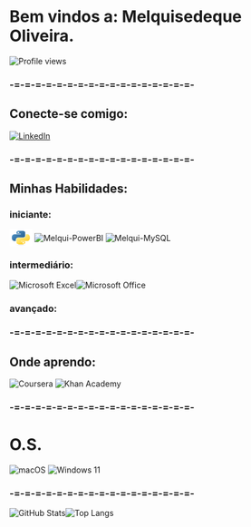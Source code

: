 # Bem vindos a: Melquisedeque Oliveira.
![Profile views](https://gpvc.arturio.dev/[melquisedeque3])

### -=-=-=-=-=-=-=-=-=-=-=-=-=-=-=-=-=-

## Conecte-se comigo:
[![LinkedIn](https://img.shields.io/badge/LinkedIn-000?style=for-the-badge&logo=linkedin&logoColor=230080)](https://www.linkedin.com/in/https://www.linkedin.com/in/melquisedeque-oliveira-santos-825b88120/)

### -=-=-=-=-=-=-=-=-=-=-=-=-=-=-=-=-=-

## Minhas Habilidades:
### iniciante:

  <img align="center" alt="Melqui-Python" height="30" width="40" src="https://raw.githubusercontent.com/devicons/devicon/master/icons/python/python-original.svg">
  <img align="center" alt="Melqui-PowerBI" height="30" width="30" src="https://e7.pngegg.com/pngimages/252/727/png-clipart-power-bi-business-intelligence-microsoft-analytics-microsoft-text-rectangle.png">
  <img align="center" alt="Melqui-MySQL" height="30" width="40" src="https://cdn.jsdelivr.net/gh/devicons/devicon/icons/mysql/mysql-original-wordmark.svg">
  

### intermediário:

![Microsoft Excel](https://img.shields.io/badge/Microsoft_Excel-217346?style=for-the-badge&logo=microsoft-excel&logoColor=white)![Microsoft Office](https://img.shields.io/badge/Microsoft_Office-D83B01?style=for-the-badge&logo=microsoft-office&logoColor=white)

### avançado:

### -=-=-=-=-=-=-=-=-=-=-=-=-=-=-=-=-=-

## Onde aprendo:
![Coursera](https://img.shields.io/badge/Coursera-%230056D2.svg?style=for-the-badge&logo=Coursera&logoColor=white)
![Khan Academy](https://img.shields.io/badge/KhanAcademy-%2314BF96.svg?style=for-the-badge&logo=KhanAcademy&logoColor=white)

### -=-=-=-=-=-=-=-=-=-=-=-=-=-=-=-=-=-

# O.S.
![macOS](https://img.shields.io/badge/mac%20os-000000?style=for-the-badge&logo=macos&logoColor=F0F0F0)
![Windows 11](https://img.shields.io/badge/Windows%2011-%230079d5.svg?style=for-the-badge&logo=Windows%2011&logoColor=white)

### -=-=-=-=-=-=-=-=-=-=-=-=-=-=-=-=-=-

![GitHub Stats](https://github-readme-stats.vercel.app/api?username=melquisedeque3&theme=transparent&bg_color=000&border_color=30A3DC&show_icons=true&icon_color=30A3DC&title_color=FF4500&text_color=FFF)![Top Langs](https://github-readme-stats-git-masterrstaa-rickstaa.vercel.app/api/top-langs/?username=melquisedeque3&layout=compact&bg_color=000&border_color=30A3DC&title_color=FF4500&text_color=FFF)
